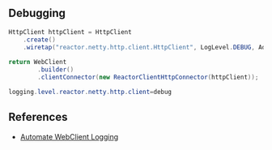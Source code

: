 ## Debugging

```java
HttpClient httpClient = HttpClient
	.create()
	.wiretap("reactor.netty.http.client.HttpClient", LogLevel.DEBUG, AdvancedByteBufFormat.TEXTUAL);  
  
return WebClient
		.builder()
		.clientConnector(new ReactorClientHttpConnector(httpClient));
```

```java
logging.level.reactor.netty.http.client=debug
```

## References

* [Automate WebClient Logging](https://medium.com/@imvtsl/automate-webclient-logging-8fd0ba870b1d)